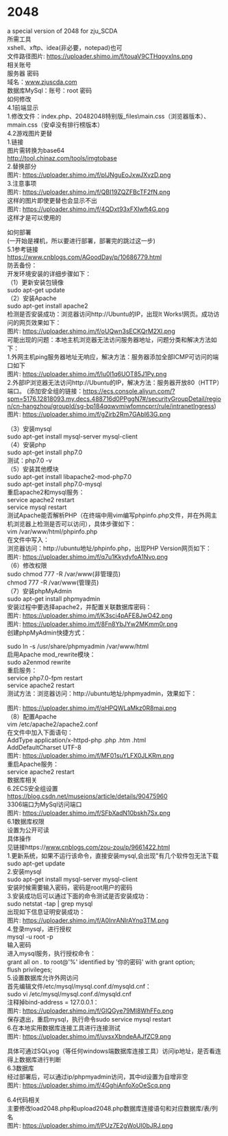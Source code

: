 # 2048
a special version of 2048 for zju_SCDA  
所需工具  
xshell、xftp、idea(非必要，notepad)也可  
文件路径图片: https://uploader.shimo.im/f/touaV9CTHqoyxIns.png  
相关账号  
服务器 密码  
域名：www.zjuscda.com  
数据库MySql：账号：root 密码  
如何修改  
4.1前端显示  
1.修改文件：index.php、20482048特别版_files\main.css（浏览器版本）、mmain.css（安卓没有排行榜版本）  
4.2游戏图片更替  
1.链接  
图片需转换为base64  
http://tool.chinaz.com/tools/imgtobase  
2.替换部分  
图片: https://uploader.shimo.im/f/plJNguEoJxwJXvzD.png  
3.注意事项  
图片: https://uploader.shimo.im/f/QBI19ZQZFBcTF2fN.png  
这样的图片即使更替也会显示不出  
图片: https://uploader.shimo.im/f/4QDxt93xFXIwft4G.png  
这样才是可以使用的   

如何部署  
(一开始是裸机，所以要进行部署，部署完的跳过这一步)  
5.1参考链接  
https://www.cnblogs.com/AGoodDay/p/10686779.html  
防丢备份：  
开发环境安装的详细步骤如下：  
（1）更新安装包镜像  
sudo apt-get update  
（2）安装Apache  
sudo apt-get install apache2  
检测是否安装成功：浏览器访问http://Ubuntu的IP，出现It Works!网页。成功访问的网页效果如下：  
图片: https://uploader.shimo.im/f/oUQwn3sECKQrM2Xl.png  
可能出现的问题：本地主机浏览器无法访问服务器地址，问题分类和解决方法如下：  
1.外网主机ping服务器地址无响应，解决方法：服务器添加全部ICMP可访问的端口如下  
图片: https://uploader.shimo.im/f/lu0l1q6UOT85J1Py.png  
2.外部IP浏览器无法访问http://Ubuntu的IP，解决方法：服务器开放80（HTTP）端口。
(添加安全组的链接：https://ecs.console.aliyun.com/?spm=5176.12818093.my.decs.488716d0PPggN7#/securityGroupDetail/region/cn-hangzhou/groupId/sg-bp184qqwvmiwfomncprr/rule/intranetIngress)
图片: https://uploader.shimo.im/f/gZirb2Rm7GAbI63G.png  
 
（3）安装mysql  
sudo apt-get install mysql-server mysql-client  
（4）安装php   
sudo apt-get install php7.0  
测试：php7.0 -v  
（5）安装其他模块  
sudo apt-get install libapache2-mod-php7.0  
sudo apt-get install php7.0-mysql  
重启apache2和mysql服务：  
service apache2 restart  
service mysql restart  
测试Apache能否解析PHP（在终端中用vim编写phpinfo.php文件，并在外网主机浏览器上检测是否可以访问），具体步骤如下：  
vim /var/www/html/phpinfo.php  
在文件中写入：<?php echo phpinfo();?>  
浏览器访问：http://ubuntu地址/phpinfo.php，出现PHP Version网页如下：  
图片: https://uploader.shimo.im/f/q7u1KkydyfoA1Nvo.png  
（6）修改权限  
sudo chmod 777 -R /var/www(非管理员)  
chmod 777 -R /var/www(管理员)  
（7）安装phpMyAdmin  
sudo apt-get install phpmyadmin  
安装过程中要选择apache2，并配置关联数据库密码：  
图片: https://uploader.shimo.im/f/K3sci4pAFE8JwO42.png  
图片: https://uploader.shimo.im/f/8Fn8YbJYw2MKmm0r.png  
创建phpMyAdmin快捷方式：  
 
sudo ln -s /usr/share/phpmyadmin /var/www/html  
启用Apache mod_rewrite模块：   
sudo a2enmod rewrite  
重启服务：   
service php7.0-fpm restart  
 service apache2 restart  
测试方法：浏览器访问：http://ubuntu地址/phpmyadmin，效果如下：  
 
图片: https://uploader.shimo.im/f/qHPQWLaMkz0R8mai.png  
（8）配置Apache  
 vim /etc/apache2/apache2.conf  
在文件中加入下面语句：  
 AddType application/x-httpd-php .php .htm .html  
AddDefaultCharset UTF-8  
图片: https://uploader.shimo.im/f/MF01suYLFX0JLKRm.png  
重启Apache服务：  
 service apache2 restart  
数据库相关     
6.2ECS安全组设置  
https://blog.csdn.net/museions/article/details/90475960  
3306端口为MySql访问端口  
图片: https://uploader.shimo.im/f/SFbXadN10bskh7Sx.png  
6.1数据库权限  
设置为公开可读  
具体操作  
见链接https://www.cnblogs.com/zou-zou/p/9661422.html  
1.更新系统，如果不运行该命令，直接安装mysql,会出现"有几个软件包无法下载  
sudo apt-get update  
2.安装mysql  
sudo apt-get install mysql-server mysql-client  
安装时候需要输入密码，密码是root用户的密码  
3.安装成功后可以通过下面的命令测试是否安装成功：  
sudo netstat -tap | grep mysql  
出现如下信息证明安装成功：  
图片: https://uploader.shimo.im/f/A0InrANlrAYnq3TM.png  
4.登录mysql，进行授权  
mysql -u root -p  
输入密码  
进入mysql服务，执行授权命令：  
grant all on *.* to root@'%' identified by '你的密码' with grant option;  
flush privileges;  
5.设置数据库允许外网访问  
首先编辑文件/etc/mysql/mysql.conf.d/mysqld.cnf：  
sudo vi /etc/mysql/mysql.conf.d/mysqld.cnf  
注释掉bind-address = 127.0.0.1：  
图片: https://uploader.shimo.im/f/GlQGye79MI8WhFFo.png  
 保存退出，重启mysql，执行命令sudo service mysql restart  
6.在本地实用数据库连接工具进行连接测试  
图片: https://uploader.shimo.im/f/uysxXbndeAAJfZC9.png  
   
具体可通过SQLyog（等任何windows端数据库连接工具）访问ip地址，是否看连得上数据库进行判断  
6.3数据库  
经过部署后，可以通过ip/phpmyadmin访问，其中id设置为自增非空  
图片: https://uploader.shimo.im/f/4GghiAnfoXoOeScq.png  

6.4代码相关  
主要修改load2048.php和upload2048.php数据库连接语句和对应数据库/表/列名  
图片: https://uploader.shimo.im/f/PUz7E2gWoUI0bJRJ.png  
